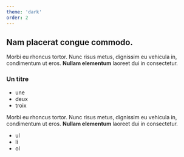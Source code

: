 ```yaml
---
theme: 'dark'
order: 2
---
```


## Nam placerat congue commodo.

Morbi eu rhoncus tortor. Nunc risus metus, dignissim eu vehicula in, condimentum ut eros. **Nullam elementum** laoreet dui in consectetur.

### Un titre

- une
- deux
- troix

Morbi eu rhoncus tortor. Nunc risus metus, dignissim eu vehicula in, condimentum ut eros. **Nullam elementum** laoreet dui in consectetur.

- ul
- li
- ol
